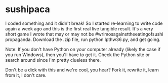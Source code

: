 sushipaca
=========

I coded something and it didn't break! So I started re-learning to write code again a week ago and this is the first real live tangible result. It's a very short game I wrote that may or may not be #wrimosagainsttheeatingofsushi propaganda. Download the .zip file, run python lpthw36.py, and get going.

Note: If you don't have Python on your computer already (likely the case if you run Windows), then you'll have to get it. Check the Python site or search around since I'm pretty clueless there.

Don't be a dick with this and we're cool, you hear? Fork it, rewrite it, learn from it, I don't care.